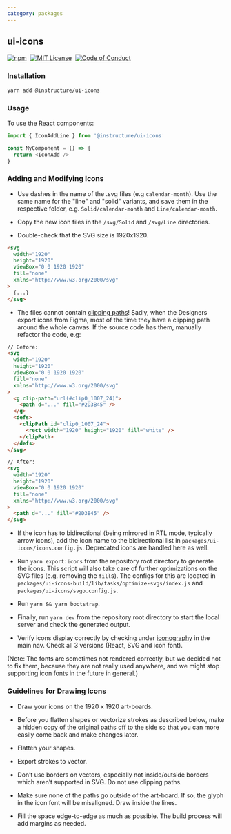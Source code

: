 ```yaml
---
category: packages
---
```


## ui-icons

[![npm][npm]][npm-url]&nbsp;
[![MIT License][license-badge]][license]&nbsp;
[![Code of Conduct][coc-badge]][coc]

### Installation

```sh
yarn add @instructure/ui-icons
```

### Usage

To use the React components:

```js
import { IconAddLine } from '@instructure/ui-icons'

const MyComponent = () => {
  return <IconAdd />
}
```

### Adding and Modifying Icons

- Use dashes in the name of the .svg files (e.g `calendar-month`).
  Use the same name for the "line" and "solid" variants, and save them in the respective folder, e.g. `Solid/calendar-month` and `Line/calendar-month`.

- Copy the new icon files in the `/svg/Solid` and `/svg/Line` directories.

- Double-check that the SVG size is 1920x1920.

```html
<svg
  width="1920"
  height="1920"
  viewBox="0 0 1920 1920"
  fill="none"
  xmlns="http://www.w3.org/2000/svg"
>
  {...}
</svg>
```

- The files cannot contain [clipping paths](https://developer.mozilla.org/en-US/docs/Web/SVG/Element/clipPath)! Sadly, when the Designers export icons from Figma, most of the time they have a clipping path around the whole canvas. If the source code has them, manually refactor the code, e.g:

```html
// Before:
<svg
  width="1920"
  height="1920"
  viewBox="0 0 1920 1920"
  fill="none"
  xmlns="http://www.w3.org/2000/svg"
>
  <g clip-path="url(#clip0_1007_24)">
    <path d="..." fill="#2D3B45" />
  </g>
  <defs>
    <clipPath id="clip0_1007_24">
      <rect width="1920" height="1920" fill="white" />
    </clipPath>
  </defs>
</svg>

// After:
<svg
  width="1920"
  height="1920"
  viewBox="0 0 1920 1920"
  fill="none"
  xmlns="http://www.w3.org/2000/svg"
>
  <path d="..." fill="#2D3B45" />
</svg>
```

- If the icon has to bidirectional (being mirrored in RTL mode, typically arrow icons), add the icon name to the bidirectional list in `packages/ui-icons/icons.config.js`. Deprecated icons are handled here as well.

- Run `yarn export:icons` from the repository root directory to generate the icons. This script will also take care of further optimizations on the SVG files (e.g. removing the `fill`s). The configs for this are located in `packages/ui-icons-build/lib/tasks/optimize-svgs/index.js` and `packages/ui-icons/svgo.config.js`.

- Run `yarn && yarn bootstrap`.

- Finally, run `yarn dev` from the repository root directory to start the local server and check the generated output.

- Verify icons display correctly by checking under [iconography](/#iconography) in the main nav. Check all 3 versions (React, SVG and icon font).

(Note: The fonts are sometimes not rendered correctly, but we decided not to fix them, because they are not really used anywhere, and we might stop supporting icon fonts in the future in general.)

### Guidelines for Drawing Icons

- Draw your icons on the 1920 x 1920 art-boards.

- Before you flatten shapes or vectorize strokes as described below, make a hidden copy of the original paths off
  to the side so that you can more easily come back and make changes later.

- Flatten your shapes.

- Export strokes to vector.

- Don’t use borders on vectors, especially not inside/outside borders which aren’t supported in SVG. Do not use clipping paths.

- Make sure none of the paths go outside of the art-board. If so, the glyph in the icon font will be misaligned.
  Draw inside the lines.

- Fill the space edge-to-edge as much as possible. The build process will add margins as needed.

[npm]: https://img.shields.io/npm/v/@instructure/ui-icons.svg
[npm-url]: https://npmjs.com/package/@instructure/ui-icons
[license-badge]: https://img.shields.io/npm/l/instructure-ui.svg?style=flat-square
[license]: https://github.com/instructure/instructure-ui/blob/master/LICENSE
[coc-badge]: https://img.shields.io/badge/code%20of-conduct-ff69b4.svg?style=flat-square
[coc]: https://github.com/instructure/instructure-ui/blob/master/CODE_OF_CONDUCT.md

